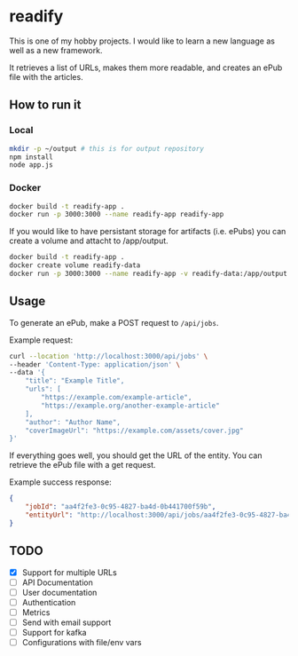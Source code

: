 # readify

This is one of my hobby projects. I would like to learn a new language as well as a new framework.

It retrieves a list of URLs, makes them more readable, and creates an ePub file with the articles.

## How to run it
### Local
```bash
mkdir -p ~/output # this is for output repository
npm install
node app.js
```

### Docker
```bash
docker build -t readify-app .
docker run -p 3000:3000 --name readify-app readify-app
```

If you would like to have persistant storage for artifacts (i.e. ePubs) you can create a volume and attacht to /app/output.
```bash
docker build -t readify-app .
docker create volume readify-data
docker run -p 3000:3000 --name readify-app -v readify-data:/app/output readify-app
```

## Usage
To generate an ePub, make a POST request to `/api/jobs`. 

Example request:
```bash
curl --location 'http://localhost:3000/api/jobs' \
--header 'Content-Type: application/json' \
--data '{
    "title": "Example Title",
    "urls": [
        "https://example.com/example-article",
        "https://example.org/another-example-article"
    ],
    "author": "Author Name",
    "coverImageUrl": "https://example.com/assets/cover.jpg"
}'
```

If everything goes well, you should get the URL of the entity. You can retrieve the ePub file with a get request.

Example success response:
```json
{
    "jobId": "aa4f2fe3-0c95-4827-ba4d-0b441700f59b",
    "entityUrl": "http://localhost:3000/api/jobs/aa4f2fe3-0c95-4827-ba4d-0b441700f59b"
}
```

## TODO
- [x] Support for multiple URLs
- [ ] API Documentation
- [ ] User documentation 
- [ ] Authentication
- [ ] Metrics
- [ ] Send with email support
- [ ] Support for kafka
- [ ] Configurations with file/env vars